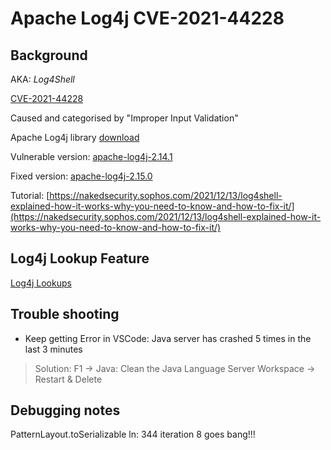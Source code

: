 # Apache Log4j CVE-2021-44228

## Background

AKA: *Log4Shell*

[CVE-2021-44228](https://nvd.nist.gov/vuln/detail/CVE-2021-44228)

Caused and categorised by "Improper Input Validation"

Apache Log4j library [download](https://archive.apache.org/dist/logging/log4j/)

Vulnerable version: [apache-log4j-2.14.1](https://archive.apache.org/dist/logging/log4j/2.14.1/apache-log4j-2.14.1-bin.zip)

Fixed version: [apache-log4j-2.15.0](https://archive.apache.org/dist/logging/log4j/2.15.0/apache-log4j-2.15.0-bin.zip)

Tutorial: [https://nakedsecurity.sophos.com/2021/12/13/log4shell-explained-how-it-works-why-you-need-to-know-and-how-to-fix-it/](https://nakedsecurity.sophos.com/2021/12/13/log4shell-explained-how-it-works-why-you-need-to-know-and-how-to-fix-it/)

## Log4j Lookup Feature

[Log4j Lookups](https://logging.apache.org/log4j/2.x/manual/lookups.html)

## Trouble shooting

- Keep getting Error in VSCode: Java server has crashed 5 times in the last 3 minutes
> Solution: F1 -> Java: Clean the Java Language Server Workspace -> Restart & Delete

## Debugging notes

PatternLayout.toSerializable
ln: 344
iteration 8 goes bang!!!

